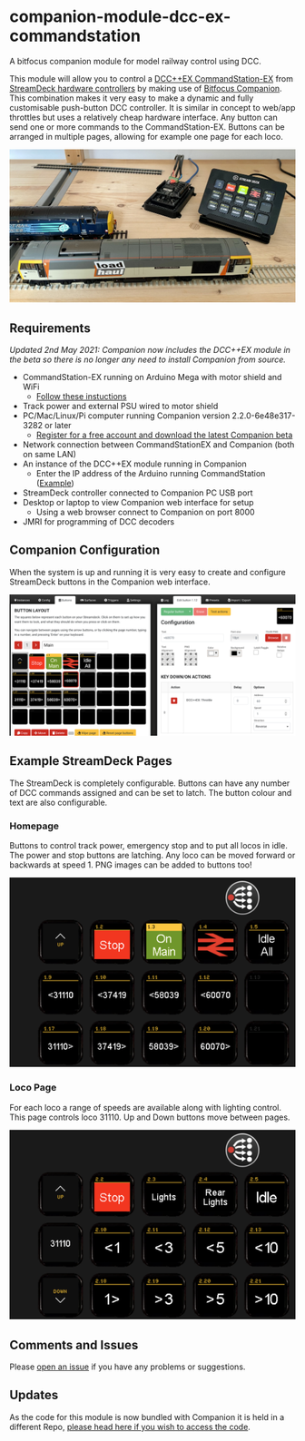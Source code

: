 # companion-module-dcc-ex-commandstation

A bitfocus companion module for model railway control using DCC.

This module will allow you to control a [DCC++EX CommandStation-EX](https://dcc-ex.com/index.html) from [StreamDeck hardware controllers](https://www.elgato.com/en/stream-deck) by making use of [Bitfocus Companion](https://bitfocus.io). This combination makes it very easy to make a dynamic and fully customisable push-button DCC controller. It is similar in concept to web/app throttles but uses a relatively cheap hardware interface. Any button can send one or more commands to the CommandStation-EX. Buttons can be arranged in multiple pages, allowing for example one page for each loco.

![](/images/IMG_4662.jpeg)

## Requirements

_Updated 2nd May 2021: Companion now includes the DCC++EX module in the beta so there is no longer any need to install Companion from source._

* CommandStation-EX running on Arduino Mega with motor shield and WiFi
  * [Follow these instuctions](https://dcc-ex.com/get-started/index.html)
* Track power and external PSU wired to motor shield
* PC/Mac/Linux/Pi computer running Companion version 2.2.0-6e48e317-3282 or later
  * [Register for a free account and download the latest Companion beta](https://bitfocus.io/companion/download/builds/)
* Network connection between CommandStationEX and Companion (both on same LAN)
* An instance of the DCC++EX module running in Companion
  * Enter the IP address of the Arduino running CommandStation ([Example](/images/instance.png))
* StreamDeck controller connected to Companion PC USB port
* Desktop or laptop to view Companion web interface for setup
  * Using a web browser connect to Companion on port 8000
* JMRI for programming of DCC decoders

## Companion Configuration
When the system is up and running it is very easy to create and configure StreamDeck buttons in the Companion web interface.

![](/images/buttons.png)

## Example StreamDeck Pages
The StreamDeck is completely configurable. Buttons can have any number of DCC commands assigned and can be set to latch. The button colour and text are also configurable.

### Homepage
Buttons to control track power, emergency stop and to put all locos in idle. The power and stop buttons are latching. Any loco can be moved forward or backwards at speed 1. PNG images can be added to buttons too!

![](/images/page1.png)

### Loco Page
For each loco a range of speeds are available along with lighting control. This page controls loco 31110. Up and Down buttons move between pages.

![](/images/page2.png)

## Comments and Issues
Please [open an issue](https://github.com/bitfocus/companion-module-dcc-ex-commandstation/issues) if you have any problems or suggestions.

## Updates
As the code for this module is now bundled with Companion it is held in a different Repo, [please head here if you wish to access the code](https://github.com/bitfocus/companion-module-dcc-ex-commandstation).
